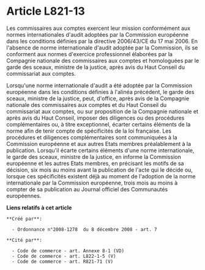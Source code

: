 # Article L821-13

Les commissaires aux comptes exercent leur mission conformément aux normes internationales d'audit adoptées par la Commission
européenne dans les conditions définies par la directive 2006/43/CE du 17 mai 2006. En l'absence de norme internationale
d'audit adoptée par la Commission, ils se conforment aux normes d'exercice professionnel élaborées par la Compagnie nationale
des commissaires aux comptes et homologuées par le garde des sceaux, ministre de la justice, après avis du Haut Conseil du
commissariat aux comptes.

Lorsqu'une norme internationale d'audit a été adoptée par la Commission européenne dans les conditions définies à l'alinéa
précédent, le garde des sceaux, ministre de la justice, peut, d'office, après avis de la Compagnie nationale des commissaires
aux comptes et du Haut Conseil du commissariat aux comptes, ou sur proposition de la Compagnie nationale et après avis du
Haut Conseil, imposer des diligences ou des procédures complémentaires ou, à titre exceptionnel, écarter certains éléments de
la norme afin de tenir compte de spécificités de la loi française. Les procédures et diligences complémentaires sont
communiquées à la Commission européenne et aux autres Etats membres préalablement à la publication. Lorsqu'il écarte certains
éléments d'une norme internationale, le garde des sceaux, ministre de la justice, en informe la Commission européenne et les
autres Etats membres, en précisant les motifs de sa décision, six mois au moins avant la publication de l'acte qui le décide
ou, lorsque ces spécificités existent déjà au moment de l'adoption de la norme internationale par la Commission européenne,
trois mois au moins à compter de sa publication au Journal officiel des Communautés européennes.

**Liens relatifs à cet article**

	**Créé par**:

	  - Ordonnance n°2008-1278  du 8 décembre 2008 - art. 7

	**Cité par**:

	  - Code de commerce - art. Annexe 8-1 (VD)
	  - Code de commerce - art. L822-1-5 (V)
	  - Code de commerce - art. R821-71 (V)
